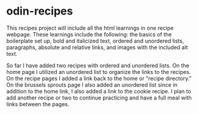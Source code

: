 # odin-recipes

This recipes project will include all the html learnings in one recipe webpage. These learnings include the following: the basics of the boilerplate set up, bold and italicized text, ordered and unordered lists, paragraphs, absolute and relative links, and images with the included alt text. 

So far I have added two recipes with ordered and unordered lists. On the home page I utilized an unordered list to organize the links to the recipes. On the recipe pages I added a link back to the home or "recipe directory." On the brussels sprouts page I also added an unordered list since in addition to the home link, I also added a link to the cookie recipe. I plan to add another recipe or two to continue practicing and have a full meal with links between the pages. 